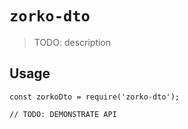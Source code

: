 # `zorko-dto`

> TODO: description

## Usage

```
const zorkoDto = require('zorko-dto');

// TODO: DEMONSTRATE API
```
